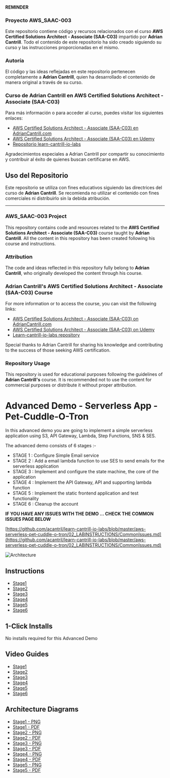 #### REMINDER
### Proyecto AWS_SAAC-003

Este repositorio contiene código y recursos relacionados con el curso **AWS Certified Solutions Architect - Associate (SAA-C03)** impartido por **Adrian Cantrill**. Todo el contenido de este repositorio ha sido creado siguiendo su curso y las instrucciones proporcionadas en el mismo.

### Autoría

El código y las ideas reflejadas en este repositorio pertenecen completamente a **Adrian Cantrill**, quien ha desarrollado el contenido de manera original a través de su curso.

### Curso de Adrian Cantrill en AWS Certified Solutions Architect - Associate (SAA-C03)

Para más información o para acceder al curso, puedes visitar los siguientes enlaces:

- [AWS Certified Solutions Architect - Associate (SAA-C03) en AdrianCantrill.com](https://learn.cantrill.io/p/aws-certified-solutions-architect-associate-saa-c03)
- [AWS Certified Solutions Architect - Associate (SAA-C03) en Udemy](https://www.udemy.com/course/aws-certified-solutions-architect-associate/)
- [Repositorio learn-cantrill-io-labs](https://github.com/acantril/learn-cantrill-io-labs/tree/master)

Agradecimientos especiales a Adrian Cantrill por compartir su conocimiento y contribuir al éxito de quienes buscan certificarse en AWS.

## Uso del Repositorio

Este repositorio se utiliza con fines educativos siguiendo las directrices del curso de **Adrian Cantrill**. Se recomienda no utilizar el contenido con fines comerciales ni distribuirlo sin la debida atribución.

---

### AWS_SAAC-003 Project

This repository contains code and resources related to the **AWS Certified Solutions Architect - Associate (SAA-C03)** course taught by **Adrian Cantrill**. All the content in this repository has been created following his course and instructions.

### Attribution

The code and ideas reflected in this repository fully belong to **Adrian Cantrill**, who originally developed the content through his course.

### Adrian Cantrill's AWS Certified Solutions Architect - Associate (SAA-C03) Course

For more information or to access the course, you can visit the following links:

- [AWS Certified Solutions Architect - Associate (SAA-C03) on AdrianCantrill.com](https://learn.cantrill.io/p/aws-certified-solutions-architect-associate-saa-c03)
- [AWS Certified Solutions Architect - Associate (SAA-C03) on Udemy](https://www.udemy.com/course/aws-certified-solutions-architect-associate/)
- [Learn-cantrill-io-labs repository](https://github.com/acantril/learn-cantrill-io-labs/tree/master)

Special thanks to Adrian Cantrill for sharing his knowledge and contributing to the success of those seeking AWS certification.

### Repository Usage

This repository is used for educational purposes following the guidelines of **Adrian Cantrill's** course. It is recommended not to use the content for commercial purposes or distribute it without proper attribution.

# Advanced Demo - Serverless App - Pet-Cuddle-O-Tron

In this advanced demo you are going to implement a simple serverless application using S3, API Gateway, Lambda, Step Functions, SNS & SES.  

The advanced demo consists of 6 stages :-

- STAGE 1 : Configure Simple Email service 
- STAGE 2 : Add a email lambda function to use SES to send emails for the serverless application 
- STAGE 3 : Implement and configure the state machine, the core of the application
- STAGE 4 : Implement the API Gateway, API and supporting lambda function
- STAGE 5 : Implement the static frontend application and test functionality
- STAGE 6 : Cleanup the account

**IF YOU HAVE ANY ISSUES WITH THE DEMO ... CHECK THE COMMON ISSUES PAGE BELOW**

[https://github.com/acantril/learn-cantrill-io-labs/blob/master/aws-serverless-pet-cuddle-o-tron/02_LABINSTRUCTIONS/CommonIssues.md](https://github.com/acantril/learn-cantrill-io-labs/blob/master/aws-serverless-pet-cuddle-o-tron/02_LABINSTRUCTIONS/CommonIssues.md)

![Architecture](https://github.com/acantril/learn-cantrill-io-labs/raw/master/aws-serverless-pet-cuddle-o-tron/ArchitectureEvolutionAll.png)

## Instructions

- [Stage1](https://github.com/acantril/learn-cantrill-io-labs/blob/master/aws-serverless-pet-cuddle-o-tron/02_LABINSTRUCTIONS/STAGE1%20-%20Configure%20SES.md)
- [Stage2](https://github.com/acantril/learn-cantrill-io-labs/blob/master/aws-serverless-pet-cuddle-o-tron/02_LABINSTRUCTIONS/STAGE2%20-%20Configure%20email_reminder_lambda.md)
- [Stage3](https://github.com/acantril/learn-cantrill-io-labs/blob/master/aws-serverless-pet-cuddle-o-tron/02_LABINSTRUCTIONS/STAGE3%20-%20Implement%20and%20Configure%20State%20Machine.md)
- [Stage4](https://github.com/acantril/learn-cantrill-io-labs/blob/master/aws-serverless-pet-cuddle-o-tron/02_LABINSTRUCTIONS/STAGE4%20-%20API%20Gateway%20and%20Application%20Lambda.md)
- [Stage5](https://github.com/acantril/learn-cantrill-io-labs/blob/master/aws-serverless-pet-cuddle-o-tron/02_LABINSTRUCTIONS/STAGE5%20-%20Serverless%20Application%20Frontend.md)
- [Stage6](https://github.com/acantril/learn-cantrill-io-labs/blob/master/aws-serverless-pet-cuddle-o-tron/02_LABINSTRUCTIONS/STAGE6%20-%20Cleanup.md)


## 1-Click Installs
No installs required for this Advanced Demo

## Video Guides

- [Stage1](https://youtu.be/ZSt1w_7sVvY)  
- [Stage2](https://youtu.be/KxOoBL_PkKQ)  
- [Stage3](https://youtu.be/lGlZ5d7MXys)  
- [Stage4](https://youtu.be/8BTUhDnRN0s)  
- [Stage5](https://youtu.be/TkydHW3UKUY)  
- [Stage6](https://youtu.be/iGTkY0EThBM)  

## Architecture Diagrams

- [Stage1 - PNG](https://github.com/acantril/learn-cantrill-io-labs/blob/master/aws-serverless-pet-cuddle-o-tron/02_LABINSTRUCTIONS/ARCHITECTURE-STAGE1.png)
- [Stage1 - PDF](https://github.com/acantril/learn-cantrill-io-labs/blob/master/aws-serverless-pet-cuddle-o-tron/02_LABINSTRUCTIONS/ARCHITECTURE-STAGE1.pdf)
- [Stage2 - PNG](https://github.com/acantril/learn-cantrill-io-labs/blob/master/aws-serverless-pet-cuddle-o-tron/02_LABINSTRUCTIONS/ARCHITECTURE-STAGE2.png)
- [Stage2 - PDF](https://github.com/acantril/learn-cantrill-io-labs/blob/master/aws-serverless-pet-cuddle-o-tron/02_LABINSTRUCTIONS/ARCHITECTURE-STAGE2.pdf)
- [Stage3 - PNG](https://github.com/acantril/learn-cantrill-io-labs/blob/master/aws-serverless-pet-cuddle-o-tron/02_LABINSTRUCTIONS/ARCHITECTURE-STAGE3.png)
- [Stage3 - PDF](https://github.com/acantril/learn-cantrill-io-labs/blob/master/aws-serverless-pet-cuddle-o-tron/02_LABINSTRUCTIONS/ARCHITECTURE-STAGE3.pdf)
- [Stage4 - PNG](https://github.com/acantril/learn-cantrill-io-labs/blob/master/aws-serverless-pet-cuddle-o-tron/02_LABINSTRUCTIONS/ARCHITECTURE-STAGE4.png)
- [Stage4 - PDF](https://github.com/acantril/learn-cantrill-io-labs/blob/master/aws-serverless-pet-cuddle-o-tron/02_LABINSTRUCTIONS/ARCHITECTURE-STAGE4.pdf)
- [Stage5 - PNG](https://github.com/acantril/learn-cantrill-io-labs/blob/master/aws-serverless-pet-cuddle-o-tron/02_LABINSTRUCTIONS/ARCHITECTURE-STAGE5.png)
- [Stage5 - PDF](https://github.com/acantril/learn-cantrill-io-labs/blob/master/aws-serverless-pet-cuddle-o-tron/02_LABINSTRUCTIONS/ARCHITECTURE-STAGE5.pdf)






